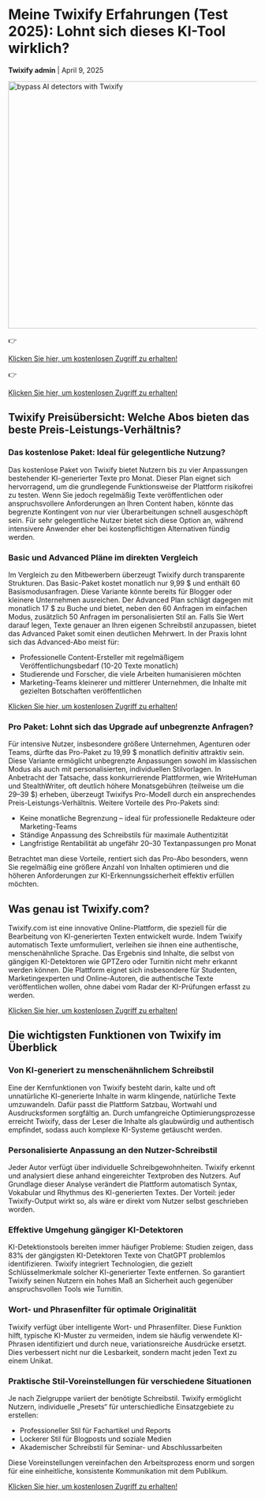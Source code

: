 <h1>Meine Twixify Erfahrungen (Test 2025): Lohnt sich dieses KI-Tool wirklich?</h1>
<p><strong>Twixify admin</strong> | <time datetime="2025-04-09">April 9, 2025</time></p>

<img src="https://cdn.discordapp.com/attachments/337687742488117261/1359497934558855228/ChatGPT_Image_9_avr._2025_13_59_14.png?ex=67f7b29d&is=67f6611d&hm=bcb608ac0ec0d0904fc37cfba1a9ee7af15c224c588c6eb28b0ffbe2e41de9b9&"
  alt="bypass AI detectors with Twixify"
  width="750"
  height="500"
/>

<p>👉 </p><a target="_blank" href="https://main.twixify.com/register?via=new">Klicken Sie hier, um kostenlosen Zugriff zu erhalten!</a>

<p>👉 </p><a target="_blank" href="https://main.twixify.com/register?via=new">Klicken Sie hier, um kostenlosen Zugriff zu erhalten!</a>

<h2>Twixify Preisübersicht: Welche Abos bieten das beste Preis-Leistungs-Verhältnis?</h2>

<h3>Das kostenlose Paket: Ideal für gelegentliche Nutzung?</h3>

<p>Das kostenlose Paket von Twixify bietet Nutzern bis zu vier Anpassungen bestehender KI-generierter Texte pro Monat. Dieser Plan eignet sich hervorragend, um die grundlegende Funktionsweise der Plattform risikofrei zu testen. Wenn Sie jedoch regelmäßig Texte veröffentlichen oder anspruchsvollere Anforderungen an Ihren Content haben, könnte das begrenzte Kontingent von nur vier Überarbeitungen schnell ausgeschöpft sein. Für sehr gelegentliche Nutzer bietet sich diese Option an, während intensivere Anwender eher bei kostenpflichtigen Alternativen fündig werden.</p>

<h3>Basic und Advanced Pläne im direkten Vergleich</h3>

<p>Im Vergleich zu den Mitbewerbern überzeugt Twixify durch transparente Strukturen. Das Basic-Paket kostet monatlich nur 9,99 $ und enthält 60 Basismodusanfragen. Diese Variante könnte bereits für Blogger oder kleinere Unternehmen ausreichen. Der Advanced Plan schlägt dagegen mit monatlich 17 $ zu Buche und bietet, neben den 60 Anfragen im einfachen Modus, zusätzlich 50 Anfragen im personalisierten Stil an. Falls Sie Wert darauf legen, Texte genauer an Ihren eigenen Schreibstil anzupassen, bietet das Advanced Paket somit einen deutlichen Mehrwert. In der Praxis lohnt sich das Advanced-Abo meist für:</p>

<ul>
<li>Professionelle Content-Ersteller mit regelmäßigem Veröffentlichungsbedarf (10-20 Texte monatlich)</li>
<li>Studierende und Forscher, die viele Arbeiten humanisieren möchten</li>
<li>Marketing-Teams kleinerer und mittlerer Unternehmen, die Inhalte mit gezielten Botschaften veröffentlichen</li>
</ul>  

<a target="_blank" href="https://main.twixify.com/register?via=new">Klicken Sie hier, um kostenlosen Zugriff zu erhalten!</a>

<h3>Pro Paket: Lohnt sich das Upgrade auf unbegrenzte Anfragen?</h3>

<p>Für intensive Nutzer, insbesondere größere Unternehmen, Agenturen oder Teams, dürfte das Pro-Paket zu 19,99 $ monatlich definitiv attraktiv sein. Diese Variante ermöglicht unbegrenzte Anpassungen sowohl im klassischen Modus als auch mit personalisierten, individuellen Stilvorlagen. In Anbetracht der Tatsache, dass konkurrierende Plattformen, wie WriteHuman und StealthWriter, oft deutlich höhere Monatsgebühren (teilweise um die 29–39 $) erheben, überzeugt Twixifys Pro-Modell durch ein ansprechendes Preis-Leistungs-Verhältnis. Weitere Vorteile des Pro-Pakets sind:</p>

<ul>
<li>Keine monatliche Begrenzung – ideal für professionelle Redakteure oder Marketing-Teams</li>
<li>Ständige Anpassung des Schreibstils für maximale Authentizität</li>
<li>Langfristige Rentabilität ab ungefähr 20–30 Textanpassungen pro Monat</li>
</ul>
<p>Betrachtet man diese Vorteile, rentiert sich das Pro-Abo besonders, wenn Sie regelmäßig eine größere Anzahl von Inhalten optimieren und die höheren Anforderungen zur KI-Erkennungssicherheit effektiv erfüllen möchten.</p>

<h2>Was genau ist Twixify.com?</h2>

<p>Twixify.com ist eine innovative Online-Plattform, die speziell für die Bearbeitung von KI-generierten Texten entwickelt wurde. Indem Twixify automatisch Texte umformuliert, verleihen sie ihnen eine authentische, menschenähnliche Sprache. Das Ergebnis sind Inhalte, die selbst von gängigen KI-Detektoren wie GPTZero oder Turnitin nicht mehr erkannt werden können. Die Plattform eignet sich insbesondere für Studenten, Marketingexperten und Online-Autoren, die authentische Texte veröffentlichen wollen, ohne dabei vom Radar der KI-Prüfungen erfasst zu werden.</p>

<a target="_blank" href="https://main.twixify.com/register?via=new">Klicken Sie hier, um kostenlosen Zugriff zu erhalten!</a>

<h2>Die wichtigsten Funktionen von Twixify im Überblick</h2>

<h3>Von KI-generiert zu menschenähnlichem Schreibstil</h3>
<p>Eine der Kernfunktionen von Twixify besteht darin, kalte und oft unnatürliche KI-generierte Inhalte in warm klingende, natürliche Texte umzuwandeln. Dafür passt die Plattform Satzbau, Wortwahl und Ausdrucksformen sorgfältig an. Durch umfangreiche Optimierungsprozesse erreicht Twixify, dass der Leser die Inhalte als glaubwürdig und authentisch empfindet, sodass auch komplexe KI-Systeme getäuscht werden.</p>

<h3>Personalisierte Anpassung an den Nutzer-Schreibstil</h3>

<p>Jeder Autor verfügt über individuelle Schreibgewohnheiten. Twixify erkennt und analysiert diese anhand eingereichter Textproben des Nutzers. Auf Grundlage dieser Analyse verändert die Plattform automatisch Syntax, Vokabular und Rhythmus des KI-generierten Textes. Der Vorteil: jeder Twixify-Output wirkt so, als wäre er direkt vom Nutzer selbst geschrieben worden.</p>

<h3>Effektive Umgehung gängiger KI-Detektoren</h3>

<p>KI-Detektionstools bereiten immer häufiger Probleme: Studien zeigen, dass 83% der gängigsten KI-Detektoren Texte von ChatGPT problemlos identifizieren. Twixify integriert Technologien, die gezielt Schlüsselmerkmale solcher KI-generierter Texte entfernen. So garantiert Twixify seinen Nutzern ein hohes Maß an Sicherheit auch gegenüber anspruchsvollen Tools wie Turnitin.</p>

<h3>Wort- und Phrasenfilter für optimale Originalität</h3>

<p>Twixify verfügt über intelligente Wort- und Phrasenfilter. Diese Funktion hilft, typische KI-Muster zu vermeiden, indem sie häufig verwendete KI-Phrasen identifiziert und durch neue, variationsreiche Ausdrücke ersetzt. Dies verbessert nicht nur die Lesbarkeit, sondern macht jeden Text zu einem Unikat.</p>

<h3>Praktische Stil-Voreinstellungen für verschiedene Situationen</h3>
<p>Je nach Zielgruppe variiert der benötigte Schreibstil. Twixify ermöglicht Nutzern, individuelle „Presets“ für unterschiedliche Einsatzgebiete zu erstellen:</p>
<ul>
<li>Professioneller Stil für Fachartikel und Reports</li>
<li>Lockerer Stil für Blogposts und soziale Medien</li>
<li>Akademischer Schreibstil für Seminar- und Abschlussarbeiten</li>
</ul>
<p>Diese Voreinstellungen vereinfachen den Arbeitsprozess enorm und sorgen für eine einheitliche, konsistente Kommunikation mit dem Publikum.</p>


<a target="_blank" href="https://main.twixify.com/register?via=new">Klicken Sie hier, um kostenlosen Zugriff zu erhalten!</a>
